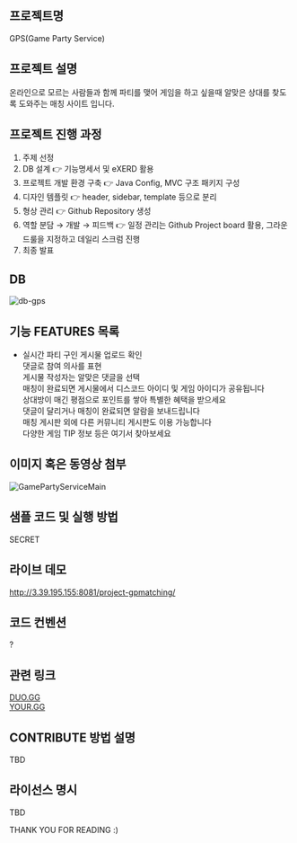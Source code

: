 ## 프로젝트명
GPS(Game Party Service)

## 프로젝트 설명
온라인으로 모르는 사람들과 함께 파티를 맺어 게임을 하고 싶을때 알맞은 상대를 찾도록 도와주는 매칭 사이트 입니다.

## 프로젝트 진행 과정
1. 주제 선정 
2. DB 설계 👉 기능명세서 및 eXERD 활용
3. 프로젝트 개발 환경 구축 👉 Java Config, MVC 구조 패키지 구성
4. 디자인 템플릿 👉 header, sidebar, template 등으로 분리
5. 형상 관리 👉 Github Repository 생성
6. 역할 분담 → 개발 → 피드백
   👉 일정 관리는 Github Project board 활용, 
   그라운드룰을 지정하고 데일리 스크럼 진행
7. 최종 발표

## DB
![db-gps](https://github.com/whereiswilly/GamePartyService/assets/145098356/5b1270a0-dfee-4938-96e7-e39f5044968c)

## 기능 FEATURES 목록
- 실시간 파티 구인 게시물 업로드 확인  
댓글로 참여 의사를 표현  
게시물 작성자는 알맞은 댓글을 선택  
매칭이 완료되면 게시물에서 디스코드 아이디 및 게임 아이디가 공유됩니다  
상대방이 매긴 평점으로 포인트를 쌓아 특별한 혜택을 받으세요  
댓글이 달리거나 매칭이 완료되면 알람을 보내드립니다  
매칭 게시판 외에 다른 커뮤니티 게시판도 이용 가능합니다  
다양한 게임 TIP 정보 등은 여기서 찾아보세요  

## 이미지 혹은 동영상 첨부
![GamePartyServiceMain](https://github.com/addinedu2/project-gpmatching/assets/145098356/eaea73ff-8633-4a8b-a12e-5f8579480f02)

## 샘플 코드 및 실행 방법
SECRET

## 라이브 데모 
http://3.39.195.155:8081/project-gpmatching/


## 코드 컨벤션
?

## 관련 링크
[DUO.GG](https://duo.op.gg/ko/lol/)  
[YOUR.GG](https://your.gg/ko/kr/duo-request) 

## CONTRIBUTE 방법 설명
TBD

## 라이선스 명시
TBD

THANK YOU FOR READING :)
